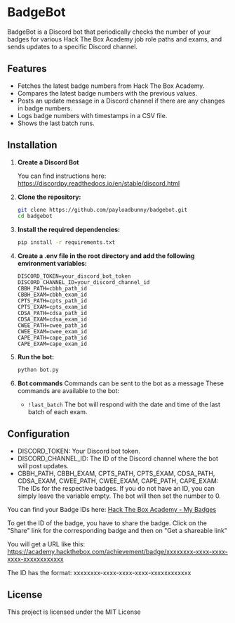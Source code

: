 # BadgeBot

BadgeBot is a Discord bot that periodically checks the number of your badges for various Hack The Box Academy job role paths and exams, and sends updates to a specific Discord channel.

## Features

- Fetches the latest badge numbers from Hack The Box Academy.
- Compares the latest badge numbers with the previous values.
- Posts an update message in a Discord channel if there are any changes in badge numbers.
- Logs badge numbers with timestamps in a CSV file.
- Shows the last batch runs.

## Installation

1. **Create a Discord Bot**

   You can find instructions here:
   https://discordpy.readthedocs.io/en/stable/discord.html

2. **Clone the repository:**

   ```bash
   git clone https://github.com/payloadbunny/badgebot.git
   cd badgebot
   ```

3. **Install the required dependencies:**

   ```bash
   pip install -r requirements.txt
   ````

4. **Create a .env file in the root directory and add the following environment variables:**

   ```plaintext
   DISCORD_TOKEN=your_discord_bot_token
   DISCORD_CHANNEL_ID=your_discord_channel_id
   CBBH_PATH=cbbh_path_id
   CBBH_EXAM=cbbh_exam_id
   CPTS_PATH=cpts_path_id
   CPTS_EXAM=cpts_exam_id
   CDSA_PATH=cdsa_path_id
   CDSA_EXAM=cdsa_exam_id
   CWEE_PATH=cwee_path_id
   CWEE_EXAM=cwee_exam_id
   CAPE_PATH=cape_path_id
   CAPE_EXAM=cape_exam_id
   ````

5. **Run the bot:**

   ```bash
   python bot.py
   ```

6. **Bot commands**
   Commands can be sent to the bot as a message
   These commands are available to the bot:
   - `!last_batch` The bot will respond with the date and time of the last batch of each exam.


## Configuration

- DISCORD_TOKEN: Your Discord bot token.
- DISCORD_CHANNEL_ID: The ID of the Discord channel where the bot will post updates.
- CBBH_PATH, CBBH_EXAM, CPTS_PATH, CPTS_EXAM, CDSA_PATH, CDSA_EXAM, CWEE_PATH, CWEE_EXAM, CAPE_PATH, CAPE_EXAM: The IDs for the respective badges. If you do not have an ID, you can simply leave the variable empty. The bot will then set the number to 0.

You can find your Badge IDs here: [Hack The Box Academy - My Badges](https://academy.hackthebox.com/my-badges)

To get the ID of the badge, you have to share the badge.
Click on the "Share" link for the corresponding badge and then on "Get a shareable link"

You will get a URL like this:
https://academy.hackthebox.com/achievement/badge/xxxxxxxx-xxxx-xxxx-xxxx-xxxxxxxxxxxx

The ID has the format: xxxxxxxx-xxxx-xxxx-xxxx-xxxxxxxxxxxx


## License

This project is licensed under the MIT License







